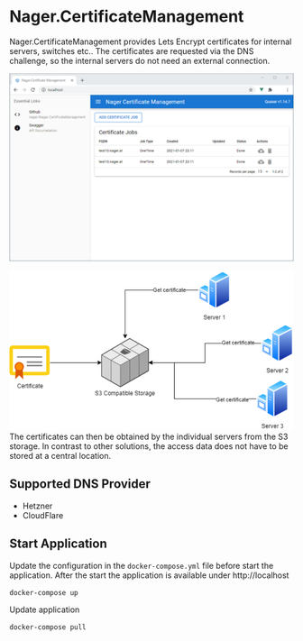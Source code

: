 # Nager.CertificateManagement

Nager.CertificateManagement provides Lets Encrypt certificates for internal servers, switches etc.. The certificates are requested via the DNS challenge, so the internal servers do not need an external connection.

![Nager.CertificateManagement](doc/screenshot.png)

![Nager.CertificateManagement](doc/architecture%20overview.png)
The certificates can then be obtained by the individual servers from the S3 storage. In contrast to other solutions, the access data does not have to be stored at a central location.

## Supported DNS Provider

- Hetzner
- CloudFlare

## Start Application

Update the configuration in the `docker-compose.yml` file before start the application.
After the start the application is available under http://localhost

```bash
docker-compose up
```

Update application

```bash
docker-compose pull
```
